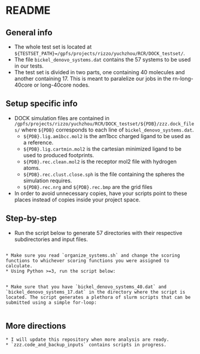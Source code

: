 # README

## General info

* The whole test set is located at `${TESTSET_PATH}=/gpfs/projects/rizzo/yuchzhou/RCR/DOCK_testset/`.
* The file `bickel_denovo_systems.dat` contains the 57 systems to be used in our tests. 
* The test set is divided in two parts, one containing 40 molecules and another containing 17. This is meant to paralelize our jobs in the rn-long-40core or long-40core nodes.

## Setup specific info

* DOCK simulation files are contained in `/gpfs/projects/rizzo/yuchzhou/RCR/DOCK_testset/${PDB}/zzz.dock_files/`
where `${PDB}` corresponds to each line of `bickel_denovo_systems.dat`.
    * `${PDB}.lig.am1bcc.mol2` is the am1bcc charged ligand to be used as a reference.
    * `${PDB}.lig.cartmin.mol2` is the cartesian minimized ligand to be used to produced footprints.
    * `${PDB}.rec.clean.mol2` is the receptor mol2 file with hydrogen atoms.
    * `${PDB}.rec.clust.close.sph` is the file containing the spheres the simulation requires.
    * `${PDB}.rec.nrg` and `${PDB}.rec.bmp` are the grid files
* In order to avoid unnecessary copies, have your scripts point to these places instead of copies inside your
project space.

## Step-by-step

* Run the script below to generate 57 directories with their respective subdirectories and input files.
``` bash organize_systems.sh -i bickel_denovo_systems.sh
```
    * Make sure you read `organize_systems.sh` and change the scoring functions to whichever scoring functions you were assigned to calculate. 
    * Using Python >=3, run the script below:
``` python3 create_slurm_scripts.py
```
    * Make sure that you have `bickel_denovo_systems_40.dat` and `bickel_denovo_systems_17.dat` in the directory where the script is located. The script generates a plethora of slurm scripts that can be submitted using a simple for-loop:
``` for elem in run*.sh; do echo ${elem}; sbatch ${elem}; done
```

## More directions

    * I will update this repository when more analysis are ready.
    * `zzz.code_and_backup_inputs` contains scripts in progress. 

